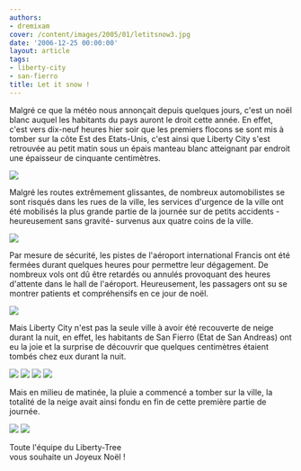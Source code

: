 ```yaml
---
authors:
- dremixam
cover: /content/images/2005/01/letitsnow3.jpg
date: '2006-12-25 00:00:00'
layout: article
tags:
- liberty-city
- san-fierro
title: Let it snow !
---
```



Malgré ce que la météo nous annonçait depuis quelques jours, c'est un noël blanc auquel les habitants du pays auront le droit cette année. En effet, c'est vers dix-neuf heures hier soir que les premiers flocons se sont mis&nbsp;à tomber sur la côte Est des Etats-Unis, c'est ainsi que Liberty City s'est retrouvée au petit matin sous un épais manteau blanc atteignant par endroit une épaisseur de cinquante centimètres.

![](/content/images/2005/01/letitsnow8.jpg)

Malgré les routes extrêmement glissantes, de nombreux automobilistes se sont risqués dans les rues de la ville, les services d'urgence de la ville ont été mobilisés la plus grande partie de la journée sur de petits accidents -heureusement sans gravité- survenus aux quatre coins de la ville.

![](/content/images/2005/01/letitsnow9.jpg)

Par mesure de sécurité, les pistes de l'aéroport international Francis ont été fermées durant quelques heures pour permettre leur dégagement. De nombreux vols ont dû être retardés ou annulés provoquant des heures d'attente dans le hall de l'aéroport. Heureusement, les passagers ont su se montrer patients et compréhensifs en ce jour de noël.

![](/content/images/2005/01/letitsnow7.jpg)

Mais Liberty City n'est pas la seule ville&nbsp;à avoir été recouverte de neige durant la nuit, en effet, les habitants de San Fierro (Etat de San Andreas) ont eu la joie et la surprise de découvrir que quelques centimètres étaient tombés chez eux durant la nuit.

![](/content/images/2005/01/letitsnow1.jpg)
![](/content/images/2005/01/letitsnow2.jpg)
![](/content/images/2005/01/letitsnow4.jpg)
![](/content/images/2005/01/letitsnow3.jpg)

Mais en milieu de matinée, la pluie a commencé a tomber sur la ville, la totalité de la neige avait ainsi fondu en fin de cette première partie de journée.

![](/content/images/2005/01/letitsnow6.jpg)
![](/content/images/2005/01/letitsnow5.jpg)

Toute l'équipe du Liberty-Tree  
vous souhaite un Joyeux Noël !